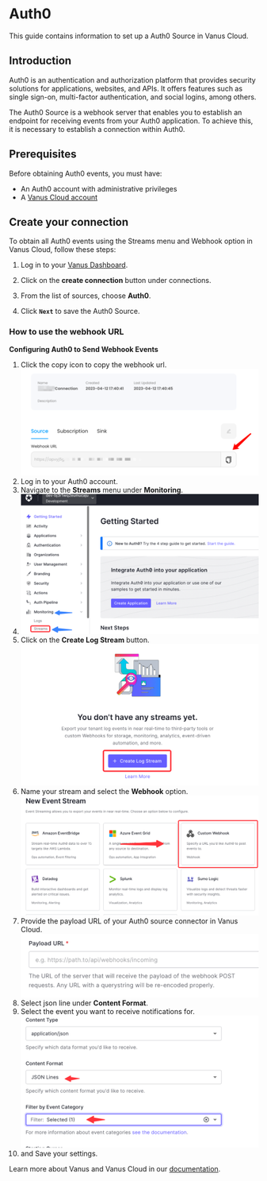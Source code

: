 # Auth0

This guide contains information to set up a Auth0 Source in Vanus Cloud.

## Introduction

Auth0 is an authentication and authorization platform that provides security solutions for applications, websites, and APIs. It offers features such as single sign-on, multi-factor authentication, and social logins, among others.

The Auth0 Source is a webhook server that enables you to establish an endpoint for receiving events from your Auth0 application. To achieve this, it is necessary to establish a connection within Auth0.

## Prerequisites

Before obtaining Auth0 events, you must have:

- An Auth0 account with administrative privileges
- A [Vanus Cloud account](https://cloud.vanus.ai)

## Create your connection

To obtain all Auth0 events using the Streams menu and Webhook option in Vanus Cloud, follow these steps:

1. Log in to your [Vanus Dashboard](https://cloud.vanus.ai/dashboard).
2. Click on the **create connection** button under connections.
3. From the list of sources, choose **Auth0**.

4. Click **`Next`** to save the Auth0 Source.

### How to use the webhook URL
**Configuring Auth0 to Send Webhook Events**

1. Click the copy icon to copy the webhook url.
![getLink](images/getlink.png)
2. Log in to your Auth0 account.
3. Navigate to the **Streams** menu under **Monitoring**.
4. ![img.png](images/img.png)
5. Click on the **Create Log Stream** button.
   ![img_1.png](images/img_1.png)
6. Name your stream and select the **Webhook** option.
   ![img_2.png](images/img_2.png)
7. Provide the payload URL of your Auth0 source connector in Vanus Cloud.
   ![img_3.png](images/img_3.png)
8. Select json line under **Content Format**.
9. Select the event you want to receive notifications for.
   ![img_4.png](images/img_4.png)
10. and Save your settings.

Learn more about Vanus and Vanus Cloud in our [documentation](https://docs.vanus.ai).
